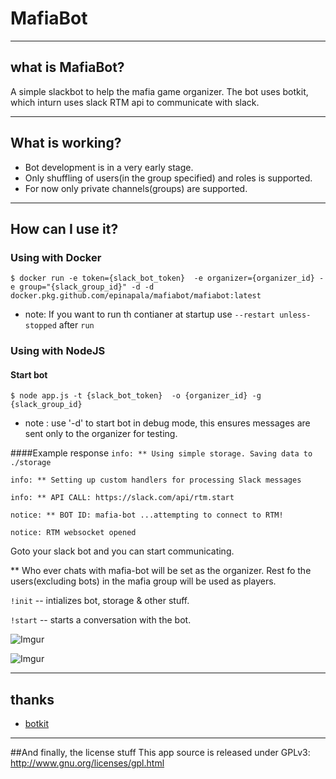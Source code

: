 # MafiaBot

----
## what is MafiaBot?

A simple slackbot to help the mafia game organizer. The bot uses botkit, which inturn uses slack RTM api to communicate with slack.


---
## What is working?
* Bot development is in a very early stage.
* Only shuffling of users(in the group specified) and roles is supported.
* For now only private channels(groups) are supported.

----
## How can I use it?

### Using with Docker

`$ docker run -e token={slack_bot_token}  -e organizer={organizer_id} -e group="{slack_group_id}" -d -d docker.pkg.github.com/epinapala/mafiabot/mafiabot:latest`

* note: If you want to run th contianer at startup use `--restart unless-stopped` after `run`


### Using with NodeJS

#### Start bot
`$ node app.js -t {slack_bot_token}  -o {organizer_id} -g {slack_group_id}`

* note : use '-d' to start bot in debug mode, this ensures messages are sent only to the organizer for testing.

####Example response
`info: ** Using simple storage. Saving data to ./storage`

`info: ** Setting up custom handlers for processing Slack messages`

`info: ** API CALL: https://slack.com/api/rtm.start`

`notice: ** BOT ID: mafia-bot ...attempting to connect to RTM!`

`notice: RTM websocket opened`

Goto your slack bot and you can start communicating.

** Who ever chats with mafia-bot will be set as the organizer. Rest fo the users(excluding bots) in the mafia group will be used as players.

`!init` -- intializes bot, storage & other stuff.

`!start` -- starts a conversation with the bot.

![Imgur](http://i.imgur.com/0N1Gnvr.jpg)

![Imgur](http://i.imgur.com/Q6PmU9l.jpg)

----
## thanks
* [botkit](https://github.com/howdyai/botkit)

---
##And finally, the license stuff
This app source is released under GPLv3: http://www.gnu.org/licenses/gpl.html
